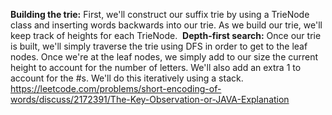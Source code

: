 **Building the trie:**
First, we'll construct our suffix trie by using a TrieNode class and inserting words backwards into our trie.
As we build our trie, we'll keep track of heights for each TrieNode.
​
**Depth-first search:**
Once our trie is built, we'll simply traverse the trie using DFS in order to get to the leaf nodes.
Once we're at the leaf nodes, we simply add to our size the current height to account for the number of letters. We'll also add an extra 1 to account for the #s.
We'll do this iteratively using a stack.
https://leetcode.com/problems/short-encoding-of-words/discuss/2172391/The-Key-Observation-or-JAVA-Explanation
​
​
